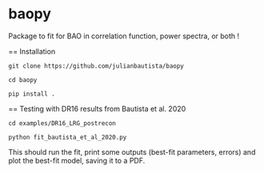 # baopy
Package to fit for BAO in correlation function, power spectra, or both !

== Installation

`git clone https://github.com/julianbautista/baopy`

`cd baopy`

`pip install .`

== Testing with DR16 results from Bautista et al. 2020

`cd examples/DR16_LRG_postrecon`

`python fit_bautista_et_al_2020.py` 

This should run the fit, print some outputs (best-fit parameters, errors) and plot the best-fit model, saving it to a PDF. 

